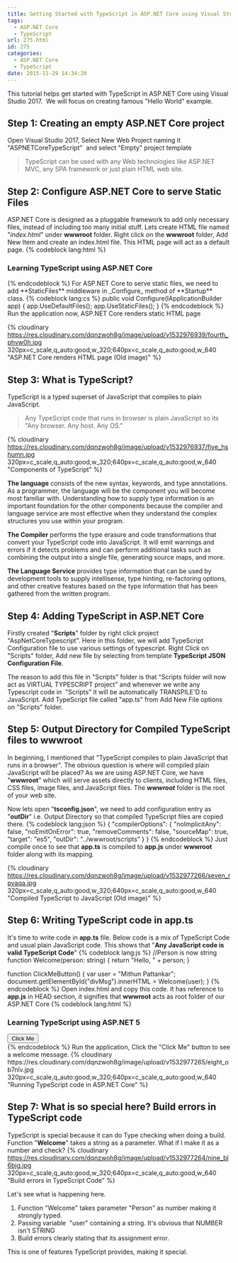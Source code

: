 ```yaml
---
title: Getting Started with TypeScript in ASP.NET Core using Visual Studio
tags:
  - ASP.NET Core
  - TypeScript
url: 275.html
id: 275
categories:
  - ASP.NET Core
  - TypeScript
date: 2015-11-29 14:34:20
---
```


This tutorial helps get started with TypeScript in ASP.NET Core using Visual Studio 2017.  We will focus on creating famous "Hello World" example.

## Step 1: Creating an empty ASP.NET Core project

Open Visual Studio 2017, Select New Web Project naming it "ASPNETCoreTypeScript"  and select "Empty" project template

> TypeScript can be used with any Web technologies like ASP.NET MVC, any SPA framework or just plain HTML web site.

## Step 2: Configure ASP.NET Core to serve Static Files

ASP.NET Core is designed as a pluggable framework to add only necessary files, instead of including too many initial stuff. Lets create HTML file named "_index.html_" under **wwwroot** folder. Right click on the **wwwroot** folder, Add New Item and create an index.html file. 
This HTML page will act as a default page.
{% codeblock lang:html %}
<!DOCTYPE html>
<html>
<head>
    <meta charset="utf-8" />
    <title>ASP.NET Core TypeScript</title>
</head>
<body>
    <h3>Learning TypeScript using ASP.NET Core</h3>
</body>
</html>
{% endcodeblock %}
For ASP.NET Core to serve static files, we need to add **StaticFiles** middleware in _Configure_ method of **Startup** class.
{% codeblock lang:cs %}
public void Configure(IApplicationBuilder app)
{  
 app.UseDefaultFiles();
 app.UseStaticFiles();
}
{% endcodeblock %}
Run the application now, ASP.NET Core renders static HTML page 

{% cloudinary https://res.cloudinary.com/dqnzwoh8g/image/upload/v1532976939/fourth_phvw0h.jpg 320px=c_scale,q_auto:good,w_320;640px=c_scale,q_auto:good,w_640 "ASP.NET Core renders HTML page (Old image)" %}

## Step 3: What is TypeScript?

TypeScript is a typed superset of JavaScript that compiles to plain JavaScript.

> Any TypeScript code that runs in browser is plain JavaScript so its "Any browser. Any host. Any OS."

{% cloudinary https://res.cloudinary.com/dqnzwoh8g/image/upload/v1532976937/five_hshumn.jpg 320px=c_scale,q_auto:good,w_320;640px=c_scale,q_auto:good,w_640 "Components of TypeScript" %}

**The language** consists of the new syntax, keywords, and type annotations. As a programmer, the language will be the component you will become most familiar with. Understanding how to supply type information is an important foundation for the other components because the compiler and language service are most effective when they understand the complex structures you use within your program. 

**The Compiler** performs the type erasure and code transformations that convert your TypeScript code into JavaScript. It will emit warnings and errors if it detects problems and can perform additional tasks such as combining the output into a single file, generating source maps, and more. 

**The Language Service** provides type information that can be used by development tools to supply intellisense, type hinting, re-factoring options, and other creative features based on the type information that has been gathered from the written program.

## Step 4: Adding TypeScript in ASP.NET Core

Firstly created "**Scripts**" folder by right click project "AspNetCoreTypescript". Here in this folder, we will add TypeScript Configuration file to use various settings of typescript. Right Click on "Scripts" folder, Add new file by selecting from template **TypeScript JSON Configuration File**. 

The reason to add this file in "Scripts" folder is that "Scripts folder will now act as VIRTUAL TYPESCRIPT project" and whenever we write any Typescript code in  "Scripts" it will be automatically TRANSPILE'D to JavaScript. Add TypeScript file called "app.ts" from Add New File options on "Scripts" folder.

## Step 5: Output Directory for Compiled TypeScript files to wwwroot

In beginning, I mentioned that "TypeScript compiles to plain JavaScript that runs in a browser". 
The obvious question is where will compiled plain JavaScript will be placed? As we are using ASP.NET Core, we have "**wwwroot**" which will serve assets directly to clients, including HTML files, CSS files, image files, and JavaScript files. The _**wwwroot**_ folder is the root of your web site. 

Now lets open "**tsconfig.json**", we need to add configuration entry as "**outDir**" i.e. Output Directory so that compiled TypeScript files are copied there.
{% codeblock lang:json %}
{
"compilerOptions": {
"noImplicitAny": false,
"noEmitOnError": true,
"removeComments": false,
"sourceMap": true,
"target": "es5",
"outDir": "../wwwroot/scripts"
}
}
{% endcodeblock %}
Just compile once to see that **app.ts** is compiled to **app.js** under **wwwroot** folder along with its mapping.

{% cloudinary https://res.cloudinary.com/dqnzwoh8g/image/upload/v1532977266/seven_rpvaqa.jpg 320px=c_scale,q_auto:good,w_320;640px=c_scale,q_auto:good,w_640 "Compiled TypeScript to JavaScript (Old image)" %}

## Step 6: Writing TypeScript code in app.ts

It's time to write code in **app.ts** file. Below code is a mix of TypeScript Code and usual plain JavaScript code. This shows that "**Any JavaScript code is valid TypeScript Code**"
{% codeblock lang:js %}
//Person is now string
function Welcome(person: string) {
return "Hello, " + person;
}

function ClickMeButton() {
var user = "Mithun Pattankar";
document.getElementById("divMsg").innerHTML = Welcome(user);
}
{% endcodeblock %}
Open index.html and copy this code. It has reference to **app.js** in HEAD section, it signifies that **wwwroot** acts as root folder of our ASP.NET Core
{% codeblock lang:html %}
<!DOCTYPE html>
<html>
<head>
    <meta charset="utf-8" />
    <title>ASP.NET 5 TypeScript</title>
    <!-- app.js is loaded from wwwroot folder -->
    <script src="scripts/app.js"></script>
</head>
<body>
    <h3>Learning TypeScript using ASP.NET 5</h3>
    <input type="button" style="width:70px;" value="Click Me" onclick="ClickMeButton()"/>
    <div id="divMsg"></div>
</body>
</html>
{% endcodeblock %}
Run the application, Click the "Click Me" button to see a welcome message. 
{% cloudinary https://res.cloudinary.com/dqnzwoh8g/image/upload/v1532977265/eight_ob7nlv.jpg 320px=c_scale,q_auto:good,w_320;640px=c_scale,q_auto:good,w_640 "Running TypeScript code in ASP.NET Core" %}

## Step 7: What is so special here? Build errors in TypeScript code

TypeScript is special because it can do Type checking when doing a build. Function "**Welcome**" takes a string as a parameter. What if I make it as a number and check? 
{% cloudinary https://res.cloudinary.com/dqnzwoh8g/image/upload/v1532977264/nine_bl6bjg.jpg 320px=c_scale,q_auto:good,w_320;640px=c_scale,q_auto:good,w_640 "Build errors in TypeScript Code" %} 

Let's see what is happening here.

1.  Function "Welcome" takes parameter "Person" as number making it strongly typed.
2.  Passing variable  "user" containing a string. It's obvious that NUMBER isn't STRING
3.  Build errors clearly stating that its assignment error.

This is one of features TypeScript provides, making it special.
